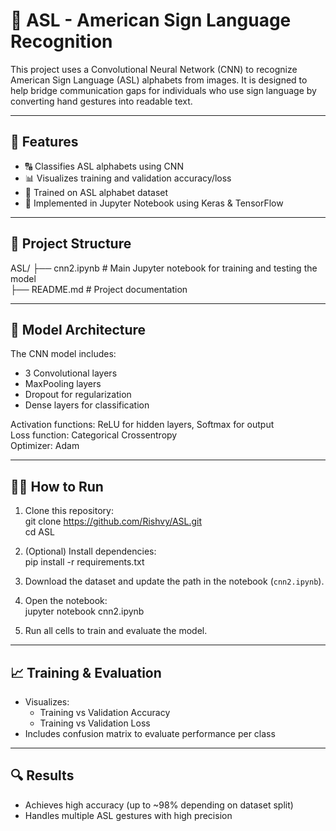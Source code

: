# 🤟 ASL - American Sign Language Recognition

This project uses a Convolutional Neural Network (CNN) to recognize American Sign Language (ASL) alphabets from images. It is designed to help bridge communication gaps for individuals who use sign language by converting hand gestures into readable text.

---

## 📌 Features

- 🔠 Classifies ASL alphabets using CNN  
- 📊 Visualizes training and validation accuracy/loss  
- 🧠 Trained on ASL alphabet dataset  
- 📝 Implemented in Jupyter Notebook using Keras & TensorFlow  

---

## 🧱 Project Structure

ASL/
├── cnn2.ipynb          # Main Jupyter notebook for training and testing the model  
├── README.md           # Project documentation  

---


## 🧠 Model Architecture

The CNN model includes:  
- 3 Convolutional layers  
- MaxPooling layers  
- Dropout for regularization  
- Dense layers for classification  

Activation functions: ReLU for hidden layers, Softmax for output  
Loss function: Categorical Crossentropy  
Optimizer: Adam  

---

## 🏃‍♂️ How to Run

1. Clone this repository:  
   git clone https://github.com/Rishvy/ASL.git  
   cd ASL  

2. (Optional) Install dependencies:  
   pip install -r requirements.txt  

3. Download the dataset and update the path in the notebook (`cnn2.ipynb`).  

4. Open the notebook:  
   jupyter notebook cnn2.ipynb  

5. Run all cells to train and evaluate the model.  

---

## 📈 Training & Evaluation

- Visualizes:  
  - Training vs Validation Accuracy  
  - Training vs Validation Loss  
- Includes confusion matrix to evaluate performance per class  

---

## 🔍 Results

- Achieves high accuracy (up to ~98% depending on dataset split)  
- Handles multiple ASL gestures with high precision  

